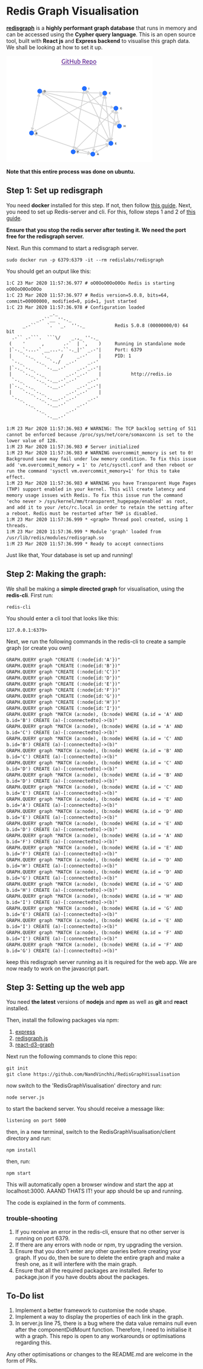 # Redis Graph Visualisation
[__redisgraph__](https://oss.redislabs.com/redisgraph/) is a __highly performant graph database__ that runs in memory and can be accessed using the __Cypher query language__. This is an open source tool, built with __React js__ and __Express backend__ to visualise this graph data. We shall be looking at how to set it up.

![](screenshot.png)

__Note that this entire process was done on ubuntu.__

## Step 1: Set up redisgraph

You need __docker__ installed for this step. If not, then follow [this guide](https://phoenixnap.com/kb/how-to-install-docker-on-ubuntu-18-04).
Next, you need to set up Redis-server and cli. For this, follow steps 1 and 2 of [this guide](https://www.digitalocean.com/community/tutorials/how-to-install-and-secure-redis-on-ubuntu-18-04).

__Ensure that you stop the redis server after testing it. We need the port free for the redisgraph server.__

Next. Run this command to start a redisgraph server.
~~~
sudo docker run -p 6379:6379 -it --rm redislabs/redisgraph
~~~
You should get an output like this:
~~~
1:C 23 Mar 2020 11:57:36.977 # oO0OoO0OoO0Oo Redis is starting oO0OoO0OoO0Oo
1:C 23 Mar 2020 11:57:36.977 # Redis version=5.0.8, bits=64, commit=00000000, modified=0, pid=1, just started
1:C 23 Mar 2020 11:57:36.978 # Configuration loaded
                _._                                                  
           _.-``__ ''-._                                             
      _.-``    `.  `_.  ''-._           Redis 5.0.8 (00000000/0) 64 bit
  .-`` .-```.  ```\/    _.,_ ''-._                                   
 (    '      ,       .-`  | `,    )     Running in standalone mode
 |`-._`-...-` __...-.``-._|'` _.-'|     Port: 6379
 |    `-._   `._    /     _.-'    |     PID: 1
  `-._    `-._  `-./  _.-'    _.-'                                   
 |`-._`-._    `-.__.-'    _.-'_.-'|                                  
 |    `-._`-._        _.-'_.-'    |           http://redis.io        
  `-._    `-._`-.__.-'_.-'    _.-'                                   
 |`-._`-._    `-.__.-'    _.-'_.-'|                                  
 |    `-._`-._        _.-'_.-'    |                                  
  `-._    `-._`-.__.-'_.-'    _.-'                                   
      `-._    `-.__.-'    _.-'                                       
          `-._        _.-'                                           
              `-.__.-'                                               

1:M 23 Mar 2020 11:57:36.983 # WARNING: The TCP backlog setting of 511 cannot be enforced because /proc/sys/net/core/somaxconn is set to the lower value of 128.
1:M 23 Mar 2020 11:57:36.983 # Server initialized
1:M 23 Mar 2020 11:57:36.983 # WARNING overcommit_memory is set to 0! Background save may fail under low memory condition. To fix this issue add 'vm.overcommit_memory = 1' to /etc/sysctl.conf and then reboot or run the command 'sysctl vm.overcommit_memory=1' for this to take effect.
1:M 23 Mar 2020 11:57:36.983 # WARNING you have Transparent Huge Pages (THP) support enabled in your kernel. This will create latency and memory usage issues with Redis. To fix this issue run the command 'echo never > /sys/kernel/mm/transparent_hugepage/enabled' as root, and add it to your /etc/rc.local in order to retain the setting after a reboot. Redis must be restarted after THP is disabled.
1:M 23 Mar 2020 11:57:36.999 * <graph> Thread pool created, using 1 threads.
1:M 23 Mar 2020 11:57:36.999 * Module 'graph' loaded from /usr/lib/redis/modules/redisgraph.so
1:M 23 Mar 2020 11:57:36.999 * Ready to accept connections

~~~
Just like that, Your database is set up and running!

## Step 2: Making the graph:
We shall be making a __simple directed graph__ for visualisation, using the __redis-cli__.
First run:
~~~
redis-cli
~~~
You should enter a cli tool that looks like this:
~~~
127.0.0.1:6379> 
~~~
Next, we run the following commands in the redis-cli to create a sample graph (or create you own)
~~~
GRAPH.QUERY graph "CREATE (:node{id:'A'})"
GRAPH.QUERY graph "CREATE (:node{id:'B'})"
GRAPH.QUERY graph "CREATE (:node{id:'C'})"
GRAPH.QUERY graph "CREATE (:node{id:'D'})"
GRAPH.QUERY graph "CREATE (:node{id:'E'})"
GRAPH.QUERY graph "CREATE (:node{id:'F'})"
GRAPH.QUERY graph "CREATE (:node{id:'G'})"
GRAPH.QUERY graph "CREATE (:node{id:'H'})"
GRAPH.QUERY graph "CREATE (:node{id:'I'})"
GRAPH.QUERY graph "MATCH (a:node), (b:node) WHERE (a.id = 'A' AND b.id='B') CREATE (a)-[:connectedto]->(b)"
GRAPH.QUERY graph "MATCH (a:node), (b:node) WHERE (a.id = 'A' AND b.id='C') CREATE (a)-[:connectedto]->(b)"
GRAPH.QUERY graph "MATCH (a:node), (b:node) WHERE (a.id = 'C' AND b.id='B') CREATE (a)-[:connectedto]->(b)"
GRAPH.QUERY graph "MATCH (a:node), (b:node) WHERE (a.id = 'B' AND b.id='C') CREATE (a)-[:connectedto]->(b)"
GRAPH.QUERY graph "MATCH (a:node), (b:node) WHERE (a.id = 'C' AND b.id='D') CREATE (a)-[:connectedto]->(b)"
GRAPH.QUERY graph "MATCH (a:node), (b:node) WHERE (a.id = 'B' AND b.id='D') CREATE (a)-[:connectedto]->(b)"
GRAPH.QUERY graph "MATCH (a:node), (b:node) WHERE (a.id = 'C' AND b.id='E') CREATE (a)-[:connectedto]->(b)"
GRAPH.QUERY graph "MATCH (a:node), (b:node) WHERE (a.id = 'E' AND b.id='A') CREATE (a)-[:connectedto]->(b)"
GRAPH.QUERY graph "MATCH (a:node), (b:node) WHERE (a.id = 'D' AND b.id='E') CREATE (a)-[:connectedto]->(b)"
GRAPH.QUERY graph "MATCH (a:node), (b:node) WHERE (a.id = 'E' AND b.id='D') CREATE (a)-[:connectedto]->(b)"
GRAPH.QUERY graph "MATCH (a:node), (b:node) WHERE (a.id = 'A' AND b.id='F') CREATE (a)-[:connectedto]->(b)"
GRAPH.QUERY graph "MATCH (a:node), (b:node) WHERE (a.id = 'E' AND b.id='F') CREATE (a)-[:connectedto]->(b)"
GRAPH.QUERY graph "MATCH (a:node), (b:node) WHERE (a.id = 'D' AND b.id='H') CREATE (a)-[:connectedto]->(b)"
GRAPH.QUERY graph "MATCH (a:node), (b:node) WHERE (a.id = 'D' AND b.id='G') CREATE (a)-[:connectedto]->(b)"
GRAPH.QUERY graph "MATCH (a:node), (b:node) WHERE (a.id = 'G' AND b.id='H') CREATE (a)-[:connectedto]->(b)"
GRAPH.QUERY graph "MATCH (a:node), (b:node) WHERE (a.id = 'H' AND b.id='I') CREATE (a)-[:connectedto]->(b)"
GRAPH.QUERY graph "MATCH (a:node), (b:node) WHERE (a.id = 'G' AND b.id='E') CREATE (a)-[:connectedto]->(b)"
GRAPH.QUERY graph "MATCH (a:node), (b:node) WHERE (a.id = 'E' AND b.id='I') CREATE (a)-[:connectedto]->(b)"
GRAPH.QUERY graph "MATCH (a:node), (b:node) WHERE (a.id = 'F' AND b.id='I') CREATE (a)-[:connectedto]->(b)"
GRAPH.QUERY graph "MATCH (a:node), (b:node) WHERE (a.id = 'F' AND b.id='G') CREATE (a)-[:connectedto]->(b)"
~~~
keep this redisgraph server running as it is required for the web app.
We are now ready to work on the javascript part.

## Step 3: Setting up the web app
You need __the latest__ versions of __nodejs__ and __npm__ as well as __git__ and __react__ installed.

Then, install the following packages via npm:
1. [express](https://expressjs.com/)
2. [redisgraph.js](https://github.com/RedisGraph/redisgraph.js/tree/master)
3. [react-d3-graph](https://www.npmjs.com/package/react-d3-graph)

Next run the following commands to clone this repo:
~~~
git init
git clone https://github.com/NandVinchhi/RedisGraphVisualisation 
~~~
now switch to the 'RedisGraphVisualisation' directory and run:
~~~
node server.js
~~~
to start the backend server. You should receive a message like:
~~~
listening on port 5000
~~~
then, in a new terminal, switch to the RedisGraphVisualisation/client directory and run:
~~~
npm install
~~~
then, run:
~~~
npm start
~~~
This will automatically open a browser window and start the app at localhost:3000.
AAAND THATS IT! your app should be up and running.

The code is explained in the form of comments.

### trouble-shooting
1. If you receive an error in the redis-cli, ensure that no other server is running on port 6379. 
2. If there are any errors with node or npm, try upgrading the version.
3. Ensure that you don't enter any other queries before creating your graph. If you do, then be sure to delete the entire graph and make a fresh one, as it will interfere with the main graph. 
4. Ensure that all the required packages are installed. Refer to package.json if you have doubts about the packages.

## To-Do list
1. Implement a better framework to customise the node shape. 
2. Implement a way to display the properties of each link in the graph.
3. In server.js line 75, there is a bug where the data value remains null even after the componentDidMount function. Therefore, I need to initialise it with a graph. This repo is open to any workarounds or optimisations regarding this. 

Any other optimisations or changes to the README.md are welcome in the form of PRs.


